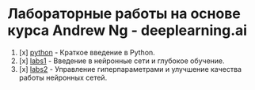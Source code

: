 # Лабораторные работы на основе курса Andrew Ng - deeplearning.ai

1. [x] [python](https://github.com/uizi-rut/DeepLearning/tree/cg_Интеллектуальная-обработка-данных-_ЭМС-111_2022/python) - Краткое введение в Python.
2. [x] [labs1](https://github.com/uizi-rut/DeepLearning/tree/cg_Интеллектуальная-обработка-данных-_ЭМС-111_2022/labs1) - Введение в нейронные сети и глубокое обучение.
3. [x] [labs2](https://github.com/uizi-rut/DeepLearning/tree/cg_Интеллектуальная-обработка-данных-_ЭМС-111_2022/labs2) - Управление гиперпараметрами и улучшение качества работы нейронных сетей.
